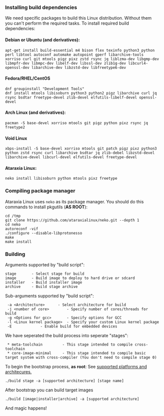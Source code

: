 ### Installing build dependencies
We need specific packages to build this Linux distribution. Without them you can't perform the required tasks. To install required build dependencies:
#### Debian or Ubuntu (and derivatives):
```
apt-get install build-essential m4 bison flex texinfo python3 python perl libtool autoconf automake autopoint gperf libarchive-tools xorriso curl git mtools pigz pixz zstd rsync jq liblzma-dev libgmp-dev libmpfr-dev libmpc-dev libelf-dev libssl-dev zlib1g-dev libcurl4-openssl-dev libarchive-dev libzstd-dev libfreetype6-dev
```
#### Fedora/RHEL/CentOS
```
dnf groupinstall "Development Tools"
dnf install mtools libisoburn python3 python2 pigz libarchive curl jq rsync bsdtar freetype-devel zlib-devel elfutils-libelf-devel openssl-devel
```
#### Arch Linux (and derivatives):
```
pacman -S base-devel xorriso mtools git pigz python pixz rsync jq freetype2
```
#### Void Linux
```
xbps-install -S base-devel xorriso mtools git patch pigz pixz python3 python zstd rsync curl libarchive bsdtar jq zlib-debel libzstd-devel libarchive-devel libcurl-devel elfutils-devel freetype-devel
```
#### Ataraxia Linux:
```
neko install libisoburn python mtools pixz freetype
```

### Compiling package manager
Ataraxia Linux uses `neko` as its package manager. You should do this commands to install pkgutils (**AS ROOT**):
```
cd /tmp
git clone https://github.com/ataraxialinux/neko.git --depth 1
cd neko
autoreconf -vif
./configure --disable-libprotonesso
make
make install
```

### Building
Arguments supported by "build script":
```
stage		- Select stage for build
image		- Build image to deploy to hard drive or sdcard
installer	- Build installer image
archive		- Build stage archive
```
Sub-arguments supported by "build script":
```
 -a <Architecture>		- Select architecture for build
 -j <number of core>		- Specify number of cores/threads for build
 -g <Options for gcc>		- Specify options for GCC
 -l <Linux kernel package>	- Specify your custom Linux kernel package
 -E				- Enable build for embedded devices
```
We have seperated the build process into seperate "stages":
```
 * meta-toolchain         - This stage intended to compile cross-toolchain
 * core-image-minimal     - This stage intended to compile basic target system with cross-compiler (You don't need to compile stage 0)
```
To begin the bootstrap process, **as root**:
See [supported platforms and architecures.](platforms.md)
```
./build stage -a [supported architecture] [stage name]
```
After bootstrap you can build target images
```
./build [image|installer|archive] -a [supported architecture]
```
And magic happens!
